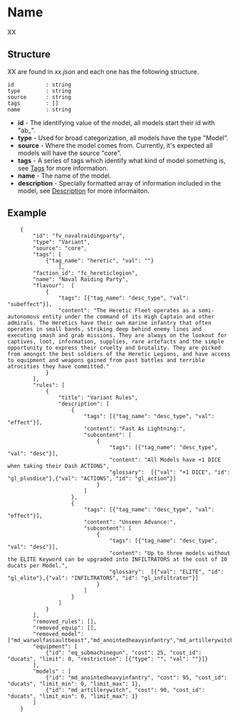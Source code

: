 # Name

XX

## Structure

XX are found in *xx.json* and each one has the following structure.

```
id          : string
type        : string
source      : string
tags        : []
name        : string
```

- **id** - The identifying value of the model, all models start their id with "ab_".
- **type** - Used for broad categorization, all models have the type "Model".
- **source** - Where the model comes from. Currently, it's expected all models will have the source "core".
- **tags** - A series of tags which identify what kind of model something is, see [Tags](../Tags.md) for more information.
- **name** - The name of the model.
- **description** - Specially formatted array of information included in the model, see [Description](../Description.md) for more informaiton.

## Example

```
    {
        "id": "fv_navalraidingparty",
        "type": "Variant",
        "source": "core",
        "tags": [
            {"tag_name": "heretic", "val": ""}
                ],
        "faction_id": "fc_hereticlegion",
        "name": "Naval Raiding Party",
        "flavour":  [
            {
                "tags": [{"tag_name": "desc_type", "val": "subeffect"}],
                "content": "The Heretic Fleet operates as a semi-autonomous entity under the command of its High Captain and other admirals. The Heretics have their own marine infantry that often operates in small bands, striking deep behind enemy lines and executing smash and grab missions. They are always on the lookout for captives, loot, information, supplies, rare artefacts and the simple opportunity to express their cruelty and brutality. They are picked from amongst the best soldiers of the Heretic Legions, and have access to equipment and weapons gained from past battles and terrible atrocities they have committed."
            }
        ],
        "rules": [
            {
                "title": "Variant Rules",
                "description": [
                    {
                        "tags": [{"tag_name": "desc_type", "val": "effect"}],
                        "content": "Fast As Lightning:",
                        "subcontent": [
                            {
                                "tags": [{"tag_name": "desc_type", "val": "desc"}],
                                "content": "All Models have +1 DICE when taking their Dash ACTIONS",
                                "glossary":  [{"val": "+1 DICE", "id": "gl_plusdice"},{"val": "ACTIONS", "id": "gl_action"}]
                            }
                        ]
                    },
                    {
                        "tags": [{"tag_name": "desc_type", "val": "effect"}],
                        "content": "Unseen Advance:",
                        "subcontent": [
                            {
                                "tags": [{"tag_name": "desc_type", "val": "desc"}],
                                "content": "Up to three models without the ELITE Keyword can be upgraded into INFILTRATORS at the cost of 10 ducats per Model.",
                                "glossary":  [{"val": "ELITE", "id": "gl_elite"},{"val": "INFILTRATORS", "id": "gl_infiltrator"}]
                            }
                        ]
                    }
                ]
            } 
        ],
        "removed_rules": [],
        "removed_equip": [],
        "removed_model": ["md_warwolfassaultbeast","md_anointedheavyinfantry","md_artillerywitch"],
        "equipment": [
            {"id": "eq_submachinegun", "cost": 25, "cost_id": "ducats", "limit": 0, "restriction": [{"type": "", "val": ""}]}
        ],
        "models" : [
            {"id": "md_anointedheavyinfantry", "cost": 95, "cost_id": "ducats", "limit_min": 0, "limit_max": 1},
            {"id": "md_artillerywitch", "cost": 90, "cost_id": "ducats", "limit_min": 0, "limit_max": 1}
        ]
    }
```